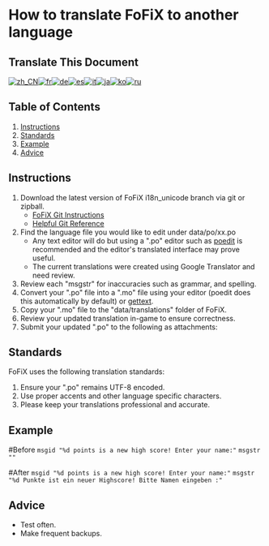 How to translate FoFiX to another language
==========================================

Translate This Document
-----------------------
[<img src="http://github.com/stump/fofix/raw/i18n_unicode/doc/flags/zh_CN.png" alt="zh_CN" />](http://www.microsofttranslator.com/bv.aspx?from=en&to=zh-CHS&a=http%3A%2F%2Fgithub.com%2Fstump%2Ffofix%2Fblob%2Fi18n_unicode%2Fdoc%2FTranslatingFoFiX.mkd)[<img src="http://github.com/stump/fofix/raw/i18n_unicode/doc/flags/fr.png" alt="fr" />](http://www.microsofttranslator.com/bv.aspx?from=en&to=fr&a=http%3A%2F%2Fgithub.com%2Fstump%2Ffofix%2Fblob%2Fi18n_unicode%2Fdoc%2FTranslatingFoFiX.mkd)[<img src="http://github.com/stump/fofix/raw/i18n_unicode/doc/flags/de.png" alt="de" />](http://www.microsofttranslator.com/bv.aspx?from=en&to=de&a=http%3A%2F%2Fgithub.com%2Fstump%2Ffofix%2Fblob%2Fi18n_unicode%2Fdoc%2FTranslatingFoFiX.mkd)[<img src="http://github.com/stump/fofix/raw/i18n_unicode/doc/flags/es.png" alt="es" />](http://www.microsofttranslator.com/bv.aspx?from=en&to=es&a=http%3A%2F%2Fgithub.com%2Fstump%2Ffofix%2Fblob%2Fi18n_unicode%2Fdoc%2FTranslatingFoFiX.mkd)[<img src="http://github.com/stump/fofix/raw/i18n_unicode/doc/flags/it.png" alt="it" />](http://www.microsofttranslator.com/bv.aspx?from=en&to=it&a=http%3A%2F%2Fgithub.com%2Fstump%2Ffofix%2Fblob%2Fi18n_unicode%2Fdoc%2FTranslatingFoFiX.mkd)[<img src="http://github.com/stump/fofix/raw/i18n_unicode/doc/flags/ja.png" alt="ja" />](http://www.microsofttranslator.com/bv.aspx?from=en&to=ja&a=http%3A%2F%2Fgithub.com%2Fstump%2Ffofix%2Fblob%2Fi18n_unicode%2Fdoc%2FTranslatingFoFiX.mkd)[<img src="http://github.com/stump/fofix/raw/i18n_unicode/doc/flags/ko.png" alt="ko" />](http://www.microsofttranslator.com/bv.aspx?from=en&to=ko&a=http%3A%2F%2Fgithub.com%2Fstump%2Ffofix%2Fblob%2Fi18n_unicode%2Fdoc%2FTranslatingFoFiX.mkd)[<img src="http://github.com/stump/fofix/raw/i18n_unicode/doc/flags/ru.png" alt="ru" />](http://www.microsofttranslator.com/bv.aspx?from=en&to=ru&a=http%3A%2F%2Fgithub.com%2Fstump%2Ffofix%2Fblob%2Fi18n_unicode%2Fdoc%2FTranslatingFoFiX.mkd)


Table of Contents
-----------------
1. [Instructions](#Instructions)
2. [Standards](#Standards)
3. [Example](#Example)
4. [Advice](#Advice)

<a name="Instructions"></a>
Instructions
------------

1. Download the latest version of FoFiX i18n_unicode branch via git or zipball.
    * [FoFiX Git Instructions](http://github.com/stump/fofix/blob/master/doc/RunningFromSource.mkd#Checking-out-the-latest-code)
    * [Helpful Git Reference](http://gitref.org/)
2. Find the language file you would like to edit under data/po/xx.po
    * Any text editor will do but using a ".po" editor such as [poedit](http://www.poedit.net/) is recommended and the editor's translated interface may prove useful.
    * The current translations were created using Google Translator and need review.
3. Review each "msgstr" for inaccuracies such as grammar, and spelling.
4. Convert your ".po" file into a ".mo" file using your editor (poedit does this automatically by default) or [gettext](http://www.gnu.org/software/gettext/).
5. Copy your ".mo" file to the "data/translations" folder of FoFiX.
6. Review your updated translation in-game to ensure correctness.
7. Submit your updated ".po" to the following as attachments:

<a name="Standards"></a>
Standards
---------

FoFiX uses the following translation standards:

1. Ensure your ".po" remains UTF-8 encoded.
2. Use proper accents and other language specific characters.
3. Please keep your translations professional and accurate.

<a name="Example"></a>
Example
-------

#Before
`msgid "%d points is a new high score! Enter your name:"`
`msgstr ""`

#After
`msgid "%d points is a new high score! Enter your name:"`
`msgstr "%d Punkte ist ein neuer Highscore! Bitte Namen eingeben :"`


<a name="Advice"></a>
Advice
------
  * Test often.
  * Make frequent backups.